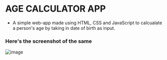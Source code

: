 # AGE CALCULATOR APP

- A simple web-app made using HTML, CSS and JavaScript to calcualate a person's age by taking in date of birth as input.

### Here's the screenshot of the same

![image](https://user-images.githubusercontent.com/78169346/170699049-42a975d9-29b5-4896-95f3-56945a929405.png)

